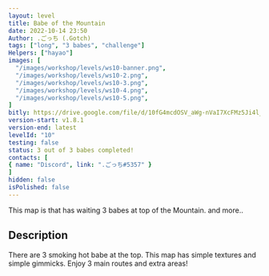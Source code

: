```yaml
---
layout: level
title: Babe of the Mountain
date: 2022-10-14 23:50
Author: .ごっち (.Gotch)
tags: ["long", "3 babes", "challenge"]
Helpers: ["hayao"]
images: [
  "/images/workshop/levels/ws10-banner.png",
  "/images/workshop/levels/ws10-2.png",
  "/images/workshop/levels/ws10-3.png",
  "/images/workshop/levels/ws10-4.png",
  "/images/workshop/levels/ws10-5.png",
]
bitly: https://drive.google.com/file/d/10fG4mcdOSV_aWg-nVaI7XcFMz5Ji4l_l/view?usp=sharing
version-start: v1.8.1
version-end: latest
levelId: "10"
testing: false
status: 3 out of 3 babes completed!
contacts: [
{ name: "Discord", link: ".ごっち#5357" }
]
hidden: false
isPolished: false
---
```


This map is that has waiting 3 babes at top of the Mountain. and more..

<!-- more -->

<div class="description">
    <h2>Description</h2>
    <p>There are 3 smoking hot babe at the top. This map has simple textures and simple gimmicks. Enjoy 3 main routes and extra areas! </p>
</div>

